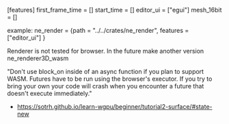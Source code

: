 [features]
first_frame_time = []
start_time = []
editor_ui = ["egui"]
mesh_16bit = []

example:
ne_render = {path = "../../crates/ne_render", features = ["editor_ui"] }



Renderer is not tested for browser. In the future make another version ne_renderer3D_wasm

"Don't use block_on inside of an async function if you plan to support WASM. Futures have to be run using the browser's executor. If you try to bring your own your code will crash when you encounter a future that doesn't execute immediately."
- https://sotrh.github.io/learn-wgpu/beginner/tutorial2-surface/#state-new

